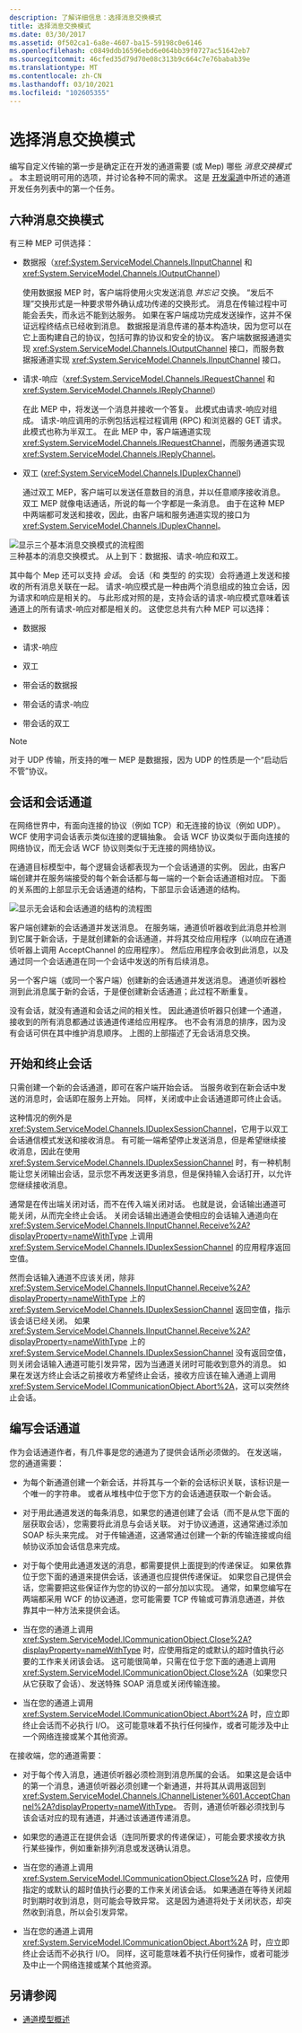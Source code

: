 ```yaml
---
description: 了解详细信息：选择消息交换模式
title: 选择消息交换模式
ms.date: 03/30/2017
ms.assetid: 0f502ca1-6a8e-4607-ba15-59198c0e6146
ms.openlocfilehash: c0849ddb16596ebd6e064bb39f0727ac51642eb7
ms.sourcegitcommit: 46cfed35d79d70e08c313b9c664c7e76babab39e
ms.translationtype: MT
ms.contentlocale: zh-CN
ms.lasthandoff: 03/10/2021
ms.locfileid: "102605355"
---
```

# <a name="choosing-a-message-exchange-pattern"></a>选择消息交换模式

编写自定义传输的第一步是确定正在开发的通道需要 (或 Mep) 哪些 *消息交换模式* 。 本主题说明可用的选项，并讨论各种不同的需求。 这是 [开发渠道](developing-channels.md)中所述的通道开发任务列表中的第一个任务。  
  
## <a name="six-message-exchange-patterns"></a>六种消息交换模式  

 有三种 MEP 可供选择：  
  
- 数据报（<xref:System.ServiceModel.Channels.IInputChannel> 和 <xref:System.ServiceModel.Channels.IOutputChannel>）  
  
     使用数据报 MEP 时，客户端将使用火灾发送消息 *并忘记* 交换。 “发后不理”交换形式是一种要求带外确认成功传递的交换形式。 消息在传输过程中可能会丢失，而永远不能到达服务。 如果在客户端成功完成发送操作，这并不保证远程终结点已经收到消息。 数据报是消息传递的基本构造块，因为您可以在它上面构建自己的协议，包括可靠的协议和安全的协议。 客户端数据报通道实现 <xref:System.ServiceModel.Channels.IOutputChannel> 接口，而服务数据报通道实现 <xref:System.ServiceModel.Channels.IInputChannel> 接口。  
  
- 请求-响应（<xref:System.ServiceModel.Channels.IRequestChannel> 和 <xref:System.ServiceModel.Channels.IReplyChannel>）  
  
     在此 MEP 中，将发送一个消息并接收一个答复。 此模式由请求-响应对组成。 请求-响应调用的示例包括远程过程调用 (RPC) 和浏览器的 GET 请求。 此模式也称为半双工。 在此 MEP 中，客户端通道实现 <xref:System.ServiceModel.Channels.IRequestChannel>，而服务通道实现 <xref:System.ServiceModel.Channels.IReplyChannel>。  
  
- 双工 (<xref:System.ServiceModel.Channels.IDuplexChannel>)  
  
     通过双工 MEP，客户端可以发送任意数目的消息，并以任意顺序接收消息。 双工 MEP 就像电话通话，所说的每一个字都是一条消息。 由于在这种 MEP 中两端都可发送和接收，因此，由客户端和服务通道实现的接口为 <xref:System.ServiceModel.Channels.IDuplexChannel>。  
  
 ![显示三个基本消息交换模式的流程图](./media/wcfc-basicthreemepsc.gif)  
三种基本的消息交换模式。 从上到下：数据报、请求-响应和双工。  
  
 其中每个 Mep 还可以支持 *会话*。 会话（和 类型的 的实现）会将通道上发送和接收的所有消息关联在一起。 请求-响应模式是一种由两个消息组成的独立会话，因为请求和响应是相关的。 与此形成对照的是，支持会话的请求-响应模式意味着该通道上的所有请求-响应对都是相关的。 这使您总共有六种 MEP 可以选择：  
  
- 数据报  
  
- 请求-响应  
  
- 双工  
  
- 带会话的数据报  
  
- 带会话的请求-响应  
  
- 带会话的双工  
  
> [!NOTE]
> 对于 UDP 传输，所支持的唯一 MEP 是数据报，因为 UDP 的性质是一个“启动后不管”协议。  
  
## <a name="sessions-and-sessionful-channels"></a>会话和会话通道  

 在网络世界中，有面向连接的协议（例如 TCP）和无连接的协议（例如 UDP）。 WCF 使用字词会话表示类似连接的逻辑抽象。 会话 WCF 协议类似于面向连接的网络协议，而无会话 WCF 协议则类似于无连接的网络协议。  
  
 在通道目标模型中，每个逻辑会话都表现为一个会话通道的实例。 因此，由客户端创建并在服务端接受的每个新会话都与每一端的一个新会话通道相对应。 下面的关系图的上部显示无会话通道的结构，下部显示会话通道的结构。  
  
 ![显示无会话和会话通道的结构的流程图](./media/wcfc-sessionandsessionlesschannelsc.gif)  
  
 客户端创建新的会话通道并发送消息。 在服务端，通道侦听器收到此消息并检测到它属于新会话，于是就创建新的会话通道，并将其交给应用程序（以响应在通道侦听器上调用 AcceptChannel 的应用程序）。 然后应用程序会收到此消息，以及通过同一个会话通道在同一个会话中发送的所有后续消息。  
  
 另一个客户端（或同一个客户端）创建新的会话通道并发送消息。 通道侦听器检测到此消息属于新的会话，于是便创建新会话通道；此过程不断重复。  
  
 没有会话，就没有通道和会话之间的相关性。 因此通道侦听器只创建一个通道，接收到的所有消息都通过该通道传递给应用程序。 也不会有消息的排序，因为没有会话可供在其中维护消息顺序。 上图的上部描述了无会话消息交换。  
  
## <a name="starting-and-terminating-sessions"></a>开始和终止会话  

 只需创建一个新的会话通道，即可在客户端开始会话。 当服务收到在新会话中发送的消息时，会话即在服务上开始。 同样，关闭或中止会话通道即可终止会话。  
  
 这种情况的例外是 <xref:System.ServiceModel.Channels.IDuplexSessionChannel>，它用于以双工会话通信模式发送和接收消息。 有可能一端希望停止发送消息，但是希望继续接收消息，因此在使用 <xref:System.ServiceModel.Channels.IDuplexSessionChannel> 时，有一种机制能让您关闭输出会话，显示您不再发送更多消息，但是保持输入会话打开，以允许您继续接收消息。  
  
 通常是在传出端关闭对话，而不在传入端关闭对话。 也就是说，会话输出通道可能关闭，从而完全终止会话。 关闭会话输出通道会使相应的会话输入通道向在 <xref:System.ServiceModel.Channels.IInputChannel.Receive%2A?displayProperty=nameWithType> 上调用 <xref:System.ServiceModel.Channels.IDuplexSessionChannel> 的应用程序返回空值。  
  
 然而会话输入通道不应该关闭，除非 <xref:System.ServiceModel.Channels.IInputChannel.Receive%2A?displayProperty=nameWithType> 上的 <xref:System.ServiceModel.Channels.IDuplexSessionChannel> 返回空值，指示该会话已经关闭。 如果 <xref:System.ServiceModel.Channels.IInputChannel.Receive%2A?displayProperty=nameWithType> 上的 <xref:System.ServiceModel.Channels.IDuplexSessionChannel> 没有返回空值，则关闭会话输入通道可能引发异常，因为当通道关闭时可能收到意外的消息。 如果在发送方终止会话之前接收方希望终止会话，接收方应该在输入通道上调用 <xref:System.ServiceModel.ICommunicationObject.Abort%2A>，这可以突然终止会话。  
  
## <a name="writing-sessionful-channels"></a>编写会话通道  

 作为会话通道作者，有几件事是您的通道为了提供会话所必须做的。 在发送端，您的通道需要：  
  
- 为每个新通道创建一个新会话，并将其与一个新的会话标识关联，该标识是一个唯一的字符串。 或者从堆栈中位于您下方的会话通道获取一个新会话。  
  
- 对于用此通道发送的每条消息，如果您的通道创建了会话（而不是从您下面的层获取会话），您需要将此消息与会话关联。 对于协议通道，这通常通过添加 SOAP 标头来完成。 对于传输通道，这通常通过创建一个新的传输连接或向组帧协议添加会话信息来完成。  
  
- 对于每个使用此通道发送的消息，都需要提供上面提到的传递保证。 如果依靠位于您下面的通道来提供会话，该通道也应提供传递保证。 如果您自己提供会话，您需要把这些保证作为您的协议的一部分加以实现。 通常，如果您编写在两端都采用 WCF 的协议通道，您可能需要 TCP 传输或可靠消息通道，并依靠其中一种方法来提供会话。  
  
- 当在您的通道上调用 <xref:System.ServiceModel.ICommunicationObject.Close%2A?displayProperty=nameWithType> 时，应使用指定的或默认的超时值执行必要的工作来关闭该会话。 这可能很简单，只需在位于您下面的通道上调用 <xref:System.ServiceModel.ICommunicationObject.Close%2A>（如果您只从它获取了会话）、发送特殊 SOAP 消息或关闭传输连接。  
  
- 当在您的通道上调用 <xref:System.ServiceModel.ICommunicationObject.Abort%2A> 时，应立即终止会话而不必执行 I/O。 这可能意味着不执行任何操作，或者可能涉及中止一个网络连接或某个其他资源。  
  
 在接收端，您的通道需要：  
  
- 对于每个传入消息，通道侦听器必须检测到消息所属的会话。 如果这是会话中的第一个消息，通道侦听器必须创建一个新通道，并将其从调用返回到 <xref:System.ServiceModel.Channels.IChannelListener%601.AcceptChannel%2A?displayProperty=nameWithType>。 否则，通道侦听器必须找到与该会话对应的现有通道，并通过该通道传递消息。  
  
- 如果您的通道正在提供会话（连同所要求的传递保证），可能会要求接收方执行某些操作，例如重新排列消息或发送确认消息。  
  
- 当在您的通道上调用 <xref:System.ServiceModel.ICommunicationObject.Close%2A> 时，应使用指定的或默认的超时值执行必要的工作来关闭该会话。 如果通道在等待关闭超时到期时收到消息，则可能会导致异常。 这是因为通道将处于关闭状态，却突然收到消息，所以会引发异常。  
  
- 当在您的通道上调用 <xref:System.ServiceModel.ICommunicationObject.Abort%2A> 时，应立即终止会话而不必执行 I/O。 同样，这可能意味着不执行任何操作，或者可能涉及中止一个网络连接或某个其他资源。  
  
## <a name="see-also"></a>另请参阅

- [通道模型概述](channel-model-overview.md)
